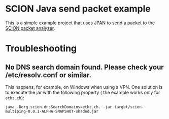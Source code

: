 # SCION Java send packet example

This is a simple example project that uses [JPAN](https://github.com/scionproto-contrib/jpan) to send a packet to the [SCION packet analyzer](https://echoscion.ddns.net/).

# Troubleshooting

## No DNS search domain found. Please check your /etc/resolv.conf or similar.
This happens, for example, on Windows when using a VPN. One solution is to execute the jar with the following property (
the example works only for `ethz.ch`):

```
java -Dorg.scion.dnsSearchDomains=ethz.ch. -jar target/scion-multiping-0.0.1-ALPHA-SNAPSHOT-shaded.jar
```
